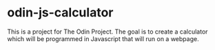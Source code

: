 # odin-js-calculator
This is a project for The Odin Project. The goal is to create a  calculator which will be programmed in Javascript that will run on a webpage. 